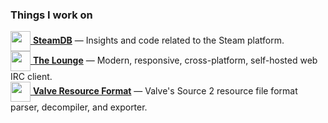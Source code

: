 ### Things I work on

[<img src="https://avatars2.githubusercontent.com/u/3866120?s=96&v=4" width="32" height="32" align="center"> **SteamDB**](https://github.com/SteamDatabase) — Insights and code related to the Steam platform.  
[<img src="https://avatars2.githubusercontent.com/u/14336958?s=96&v=4" width="32" height="32" align="center"> **The Lounge**](https://github.com/thelounge/thelounge) — Modern, responsive, cross-platform, self-hosted web IRC client.  
[<img src="https://avatars2.githubusercontent.com/t/3938687?s=96&v=4" width="32" height="32" align="center"> **Valve Resource Format**](https://github.com/SteamDatabase/ValveResourceFormat) — Valve's Source 2 resource file format parser, decompiler, and exporter.
